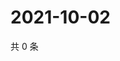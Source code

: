 # 2021-10-02

共 0 条

<!-- BEGIN -->
<!-- 最后更新时间 Sat Oct 02 2021 23:14:54 GMT+0800 (China Standard Time) -->

<!-- END -->
